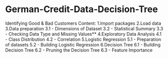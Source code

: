 # German-Credit-Data-Decision-Tree
Identifying Good & Bad Customers
Content:
  1.Import packages
  2.Load data
  3.Data preparation
    3.1 - Dimensions of Dataset
    3.2 - Statistical Summary
    3.3 - Checking Data Type and Missing Values**
  4.Exploratory Data Analysis
    4.1 - Class Distribution
    4.2 - Correlation
  5.Logistic Regression
    5.1 - Preparation of datasets
    5.2 - Building Logistic Regression
  6.Decision Tree
    6.1 - Building Decision Tree
    6.2 - Pruning the Decision Tree
    6.3 - Feature Importance
